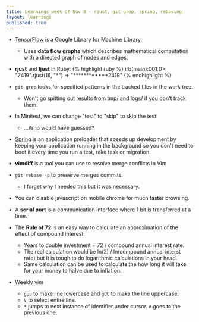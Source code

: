 ```yaml
---
title: Learnings week of Nov 8 - rjust, git grep, spring, rebasing
layout: learnings
published: true
---
```


* [TensorFlow](https://www.tensorflow.org/) is a Google Library for Machine Library.
  * Uses **data flow graphs** which describes mathematical computation with a directed graph of nodes and edges.
* **rjust** and **ljust** in Ruby:
{% highlight ruby %}
irb(main):001:0> "2419".rjust(16, "*")
=> "************2419"
{% endhighlight %}

* `git grep` looks for specified patterns in the tracked files in the work tree.
  * Won't go spitting out results from tmp/ and logs/ if you don't track them.
* In Minitest, we can change "test" to "skip" to skip the test
  * ...Who would have guessed?
* [Spring](https://github.com/rails/spring) is an application preloader that speeds up development by keeping your application running in the background so you don't need to boot it every time you run a test, rake task or migration.
* **vimdiff** is a tool you can use to resolve merge conflicts in Vim
* `git rebase -p` to preserve merges commits.
  * I forget why I needed this but it was necessary.
* You can disable javascript on mobile chrome for much faster browsing.
* A **serial port** is a communication interface where 1 bit is transferred at a time.
* The **Rule of 72** is an easy way to calculate an approximation of the effect of compound interest.
  * Years to double investment = 72 / compound annual interest rate.
  * The real calculation would be ln(2) / ln(compound annual interst rate) but it is tough to do logarithmic calculations in your head.
  * Same calculation can be used to calculate the how long it will take for your money to halve due to inflation.
* Weekly vim
  * `guu` to make line lowercase and `gUU` to make the line uppercase.
  * `V` to select entire line.
  * `*` jumps to next instance of identifier under cursor. `#` goes to the previous one.
